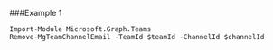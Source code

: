 ###Example 1
```
Import-Module Microsoft.Graph.Teams
Remove-MgTeamChannelEmail -TeamId $teamId -ChannelId $channelId
```
